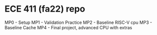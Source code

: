 # ECE 411 (fa22) repo

MP0 - Setup
MP1 - Validation Practice
MP2 - Baseline RISC-V cpu
MP3 - Baseline Cache
MP4 - Final project, advanced CPU with extras
